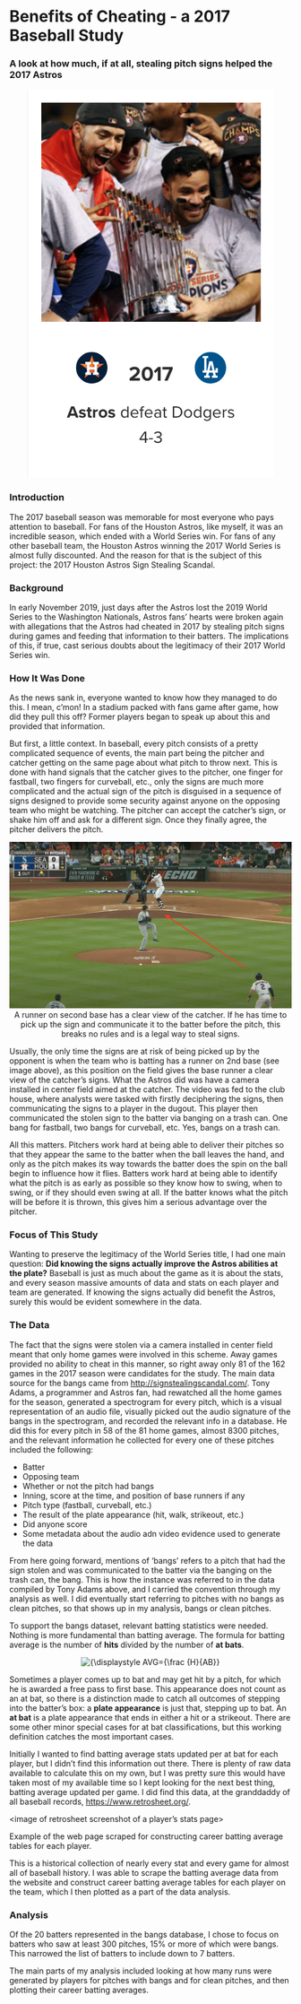 # Benefits of Cheating - a 2017 Baseball Study
### A look at how much, if at all, stealing pitch signs helped the 2017 Astros

<p align="center">
  <img src="https://github.com/iamcalebjones/Benefits-of-Cheating-a-2017-Baseball-Study/blob/main/plots_and_images/Screen%20Shot%202020-12-17%20at%209.48.13%20PM.png">
</p>


### Introduction

The 2017 baseball season was memorable for most everyone who pays attention to baseball. 
For fans of the Houston Astros, like myself, it was an incredible season, which ended with a World Series win. For fans of any other baseball team, the Houston Astros winning the 2017 World Series is almost fully discounted. And the reason for that is the subject of this project: the 2017 Houston Astros Sign Stealing Scandal.


### Background

In early November 2019, just days after the Astros lost the 2019 World Series to the Washington Nationals, Astros fans’ hearts were broken again with allegations that the Astros had cheated in 2017 by stealing pitch signs during games and feeding that information to their batters. The implications of this, if true, cast serious doubts about the legitimacy of their 2017 World Series win. 


### How It Was Done

As the news sank in, everyone wanted to know how they managed to do this. I mean, c’mon! In a stadium packed with fans game after game, how did they pull this off? Former players began to speak up about this and provided that information. 

But first, a little context. In baseball, every pitch consists of a pretty complicated sequence of events, the main part being the pitcher and catcher getting on the same page about what pitch to throw next. This is done with hand signals that the catcher gives to the pitcher, one finger for fastball, two fingers for curveball, etc., only the signs are much more complicated and the actual sign of the pitch is disguised in a sequence of signs designed to provide some security against anyone on the opposing team who might be watching. The pitcher can accept the catcher’s sign, or shake him off and ask for a different sign. Once they finally agree, the pitcher delivers the pitch.

<p align="center">
  <img src="https://github.com/iamcalebjones/Benefits-of-Cheating-a-2017-Baseball-Study/blob/main/plots_and_images/Screen%20Shot%202020-12-18%20at%202.08.53%20PM.png" width=1000>
  <pcaption>A runner on second base has a clear view of the catcher. If he has time to pick up the sign and communicate it to the batter before the pitch, this breaks no rules and is a legal way to steal signs.</pcaption>
</p>

Usually, the only time the signs are at risk of being picked up by the opponent is when the team who is batting has a runner on 2nd base (see image above), as this position on the field gives the base runner a clear view of the catcher’s signs. What the Astros did was have a camera installed in center field aimed at the catcher. The video was fed to the club house, where analysts were tasked with firstly deciphering the signs, then communicating the signs to a player in the dugout. This player then communicated the stolen sign to the batter via banging on a trash can. One bang for fastball, two bangs for curveball, etc. Yes, bangs on a trash can.

All this matters. Pitchers work hard at being able to deliver their pitches so that they appear the same to the batter when the ball leaves the hand, and only as the pitch makes its way towards the batter does the spin on the ball begin to influence how it flies. Batters work hard at being able to identify what the pitch is as early as possible so they know how to swing, when to swing, or if they should even swing at all. If the batter knows what the pitch will be before it is thrown, this gives him a serious advantage over the pitcher.


### Focus of This Study

Wanting to preserve the legitimacy of the World Series title, I had one main question: **Did knowing the signs actually improve the Astros abilities at the plate?** Baseball is just as much about the game as it is about the stats, and every season massive amounts of data and stats on each player and team are generated. If knowing the signs actually did benefit the Astros, surely this would be evident somewhere in the data.


### The Data

The fact that the signs were stolen via a camera installed in center field meant that only home games were involved in this scheme. Away games provided no ability to cheat in this manner, so right away only 81 of the 162 games in the 2017 season were candidates for the study. The main data source for the bangs came from http://signstealingscandal.com/. Tony Adams, a programmer and Astros fan, had rewatched all the home games for the season, generated a spectrogram for every pitch, which is a visual representation of an audio file, visually picked out the audio signature of the bangs in the spectrogram, and recorded the relevant info in a database. He did this for every pitch in 58 of the 81 home games, almost 8300 pitches, and the relevant information he collected for every one of these pitches included the following:

* Batter
* Opposing team
* Whether or not the pitch had bangs
* Inning, score at the time, and position of base runners if any
* Pitch type (fastball, curveball, etc.)
* The result of the plate appearance (hit, walk, strikeout, etc.)
* Did anyone score
* Some metadata about the audio adn video evidence used to generate the data

From here going forward, mentions of ‘bangs’ refers to a pitch that had the sign stolen and was communicated to the batter via the banging on the trash can, the bang. This is how the instance was referred to in the data compiled by Tony Adams above, and I carried the convention through my analysis as well. I did eventually start referring to pitches with no bangs as clean pitches, so that shows up in my analysis, bangs or clean pitches.

To support the bangs dataset, relevant batting statistics were needed. Nothing is more fundamental than batting average. The formula for batting average is the number of **hits** divided by the number of **at bats**. 

<p align="center">
  <img src="https://wikimedia.org/api/rest_v1/media/math/render/svg/b1a9a962a9a544aa68480dfacb4a5d4f63ff92c0" alt="{\displaystyle AVG={\frac {H}{AB}}">
</p>

Sometimes a player comes up to bat and may get hit by a pitch, for which he is awarded a free pass to first base. This appearance does not count as an at bat, so there is a distinction made to catch all outcomes of stepping into the batter’s box: a **plate appearance** is just that, stepping up to bat. An **at bat** is a plate appearance that ends in either a hit or a strikeout. There are some other minor special cases for at bat classifications, but this working definition catches the most important cases.

Initially I wanted to find batting average stats updated per at bat for each player, but I didn’t find this information out there. There is plenty of raw data available to calculate this on my own, but I was pretty sure this would have taken most of my available time so I kept looking for the next best thing, batting average updated per game. I did find this data, at the granddaddy of all baseball records, https://www.retrosheet.org/. 

<image of retrosheet screenshot of a player’s stats page>
<caption>Example of the web page scraped for constructing career batting average tables for each player.</caption>

This is a historical collection of nearly every stat and every game for almost all of baseball history. I was able to scrape the batting average data from the website and construct career batting average tables for each player on the team, which I then plotted as a part of the data analysis. 

### Analysis
Of the 20 batters represented in the bangs database, I chose to focus on batters who saw at least 300 pitches, 15% or more of which were bangs. This narrowed the list of batters to include down to 7 batters. 

The main parts of my analysis included looking at how many runs were generated by players for pitches with bangs and for clean pitches, and then plotting their career batting averages.

